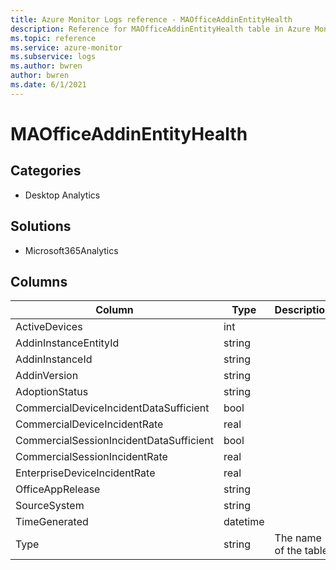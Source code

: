 ```yaml
---
title: Azure Monitor Logs reference - MAOfficeAddinEntityHealth
description: Reference for MAOfficeAddinEntityHealth table in Azure Monitor Logs.
ms.topic: reference
ms.service: azure-monitor
ms.subservice: logs
ms.author: bwren
author: bwren
ms.date: 6/1/2021
---
```


# MAOfficeAddinEntityHealth

 

## Categories

- Desktop Analytics
## Solutions

- Microsoft365Analytics




## Columns

|Column|Type|Description|
|---|---|---|
|ActiveDevices|int||
|AddinInstanceEntityId|string||
|AddinInstanceId|string||
|AddinVersion|string||
|AdoptionStatus|string||
|CommercialDeviceIncidentDataSufficient|bool||
|CommercialDeviceIncidentRate|real||
|CommercialSessionIncidentDataSufficient|bool||
|CommercialSessionIncidentRate|real||
|EnterpriseDeviceIncidentRate|real||
|OfficeAppRelease|string||
|SourceSystem|string||
|TimeGenerated|datetime||
|Type|string|The name of the table|
